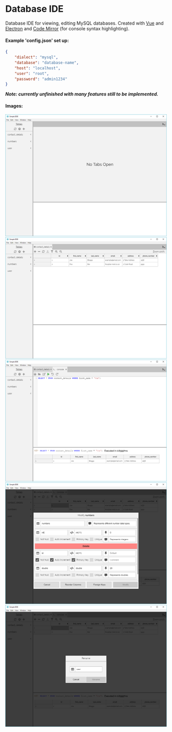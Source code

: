 # Database IDE
Database IDE for viewing, editing MySQL databases. 
Created with [Vue][0] and [Electron][1] and [Code Mirror][2] (for console syntax highlighting).

[0]: https://vuejs.org/
[1]: https://electronjs.org/
[2]: https://codemirror.net/

#### Example 'config.json' set up:

```json
{
    "dialect": "mysql",
    "database": "database-name",
    "host": "localhost",
    "user": "root",
    "password": "admin1234"
}
```

**_Note: currently unfinished with many features still to be implemented._**

#### Images:

![Start Up](static/examples/Start%20Up%20View.png)
![View Table](static/examples/View%20Table.png)
![Console & Output](static/examples/Console%20with%20query%20&%20output.png)
![Modifying Table](static/examples/Modifying%20Table.png)
![Renaming Table](static/examples/Renaming%20Table.png)
